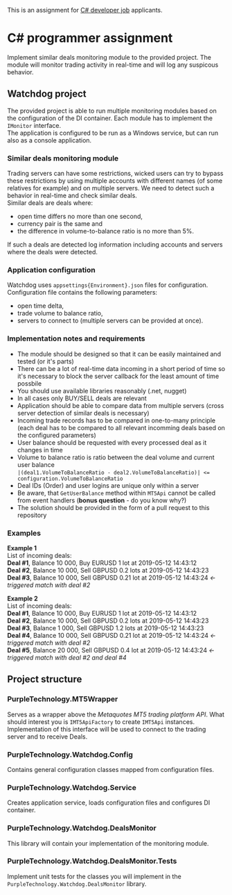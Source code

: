 This is an assignment for [C# developer job](https://www.purple-technology.com/positions/c-developer-2/) applicants.  
# C# programmer assignment
Implement similar deals monitoring module to the provided project. The module will monitor trading activity in real-time and will log any suspicous behavior.
## Watchdog project
The provided project is able to run multiple monitoring modules based on the configuration of the DI container. Each module has to implement the ```IMonitor``` interface.  
The application is configured to be run as a Windows service, but can run also as a console application.
### Similar deals monitoring module
Trading servers can have some restrictions, wicked users can try to bypass these restrictions by using multiple accounts with different names (of some relatives for example) and on multiple servers. We need to detect such a behavior in real-time and check similar deals.  
Similar deals are deals where:
* open time differs no more than one second,
* currency pair is the same and
* the difference in volume-to-balance ratio is no more than 5%.

If such a deals are detected log information including accounts and servers where the deals were detected.

### Application configuration
Watchdog uses ```appsettings{Environment}.json``` files for configuration.  
Configuration file contains the following parameters:
* open time delta,
* trade volume to balance ratio,
* servers to connect to (multiple servers can be provided at once).

### Implementation notes and requirements
* The module should be designed so that it can be easily maintained and tested (or it's parts)
* There can be a lot of real-time data incoming in a short period of time so it's necessary to block the server callback for the least amount of time possbile
* You should use available libraries reasonably (.net, nugget)
* In all cases only BUY/SELL deals are relevant
* Application should be able to compare data from multiple servers (cross server detection of similar deals is necessary)
* Incoming trade records has to be compared in one-to-many principle (each deal has to be compared to all relevant incomming deals based on the configured parameters)
* User balance should be requested with every processed deal as it changes in time
* Volume to balance ratio is ratio between the deal volume and current user balance  
  ```|(deal1.VolumeToBalanceRatio - deal2.VolumeToBalanceRatio)| <= configuration.VolumeToBalanceRatio```
* Deal IDs (Order) and user logins are unique only within a server
* Be aware, that ```GetUserBalance``` method within ```MT5Api``` cannot be called from event handlers (**bonus question** - do you know why?)
* The solution should be provided in the form of a pull request to this repository

### Examples
**Example 1**  
List of incoming deals:  
**Deal #1**, Balance 10 000, Buy EURUSD 1 lot at 2019-05-12 14:43:12  
**Deal #2**, Balance 10 000, Sell GBPUSD 0.2 lots at 2019-05-12 14:43:23  
**Deal #3**, Balance 10 000, Sell GBPUSD 0.21 lot at 2019-05-12 14:43:24 _<- triggered match with deal #2_

**Example 2**  
List of incoming deals:  
**Deal #1**, Balance 10 000, Buy EURUSD 1 lot at 2019-05-12 14:43:12  
**Deal #2**, Balance 10 000, Sell GBPUSD 0.2 lots at 2019-05-12 14:43:23  
**Deal #3**, Balance 1 000, Sell GBPUSD 1.2 lots at 2019-05-12 14:43:23  
**Deal #4**, Balance 10 000, Sell GBPUSD 0.21 lot at 2019-05-12 14:43:24 _<- triggered match with deal #2_  
**Deal #5**, Balance 20 000, Sell GBPUSD 0.4 lot at 2019-05-12 14:43:24 _<- triggered match with deal #2 and deal #4_  

## Project structure
### PurpleTechnology.MT5Wrapper
Serves as a wrapper above the _Metaquotes MT5 trading platform API_. What should interest you is ```IMT5ApiFactory``` to create ```IMT5Api``` instances. Implementation of this interface will be used to connect to the trading server and to receive Deals.
### PurpleTechnology.Watchdog.Config
Contains general configuration classes mapped from configuration files.
### PurpleTechnology.Watchdog.Service
Creates application service, loads configuration files and configures DI container.
### PurpleTechnology.Watchdog.DealsMonitor
This library will contain your implementation of the monitoring module.
### PurpleTechnology.Watchdog.DealsMonitor.Tests
Implement unit tests for the classes you will implement in the ```PurpleTechnology.Watchdog.DealsMonitor``` library.